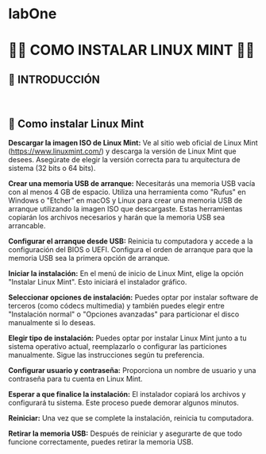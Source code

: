 # labOne

# **🧑‍💻 COMO INSTALAR LINUX MINT 👩‍💻**

## **📌 INTRODUCCIÓN**

</br >

## **📖 Como instalar Linux Mint**

**Descargar la imagen ISO de Linux Mint:** Ve al sitio web oficial de Linux Mint (https://www.linuxmint.com/) y descarga la versión de Linux Mint que desees. Asegúrate de elegir la versión correcta para tu arquitectura de sistema (32 bits o 64 bits).


**Crear una memoria USB de arranque:** Necesitarás una memoria USB vacía con al menos 4 GB de espacio. Utiliza una herramienta como "Rufus" en Windows o "Etcher" en macOS y Linux para crear una memoria USB de arranque utilizando la imagen ISO que descargaste. Estas herramientas copiarán los archivos necesarios y harán que la memoria USB sea arrancable.


**Configurar el arranque desde USB:** Reinicia tu computadora y accede a la configuración del BIOS o UEFI. Configura el orden de arranque para que la memoria USB sea la primera opción de arranque.


**Iniciar la instalación:**  En el menú de inicio de Linux Mint, elige la opción "Instalar Linux Mint". Esto iniciará el instalador gráfico.

**Seleccionar opciones de instalación:** Puedes optar por instalar software de terceros (como códecs multimedia) y también puedes elegir entre "Instalación normal" o "Opciones avanzadas" para particionar el disco manualmente si lo deseas.

**Elegir tipo de instalación:** Puedes optar por instalar Linux Mint junto a tu sistema operativo actual, reemplazarlo o configurar las particiones manualmente. Sigue las instrucciones según tu preferencia.

**Configurar usuario y contraseña:** Proporciona un nombre de usuario y una contraseña para tu cuenta en Linux Mint.

**Esperar a que finalice la instalación:** El instalador copiará los archivos y configurará tu sistema. Este proceso puede demorar algunos minutos.

**Reiniciar:** Una vez que se complete la instalación, reinicia tu computadora.

**Retirar la memoria USB:** Después de reiniciar y asegurarte de que todo funcione correctamente, puedes retirar la memoria USB.
